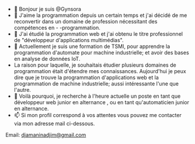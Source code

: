 <!---
gynsora/gynsora is a ✨ special ✨ repository because its `README.md` (this file) appears on your GitHub profile.
You can click the Preview link to take a look at your changes.
--->
- 👋 Bonjour je suis @Gynsora
- 👀 J'aime la programmation depuis un certain temps et j'ai décidé de me reconvertir dans un domaine de profession nécessitant des compétences en - -programmation.
- 🌱 J'ai étudié la programmation web et j'ai obtenu le titre professionnel de "développeur d'applications multimédias".
- 🌱 Actuellement je suis une formation de TSMI, pour apprendre la programmation d'automate pour machine industrielle; 
et avoir des bases en analyse de données IoT.
- La raison pour laquelle, je souhaitais étudier plusieurs domaines de programmation était d'étendre mes connaissances.
Aujourd'hui je peux dire que je trouve la programmation d'applications web et la programmation de machine industrielle; 
aussi intéressante l'une que l'autre.
- 💞️ Voilà pourquoi, je recherche à l'heure actuelle un poste en tant que développeur web junior en alternance , ou en tant qu'automaticien junior en alternance.
- 📫 Si mon profil correspond à vos attentes vous pouvez me contacter via mon adresse mail ci-dessous.

Email: djamaninadjim@gmail.com 
